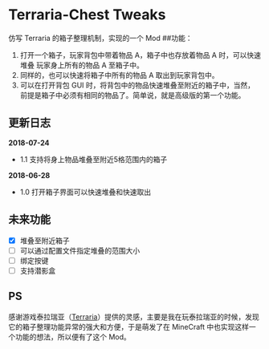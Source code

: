 # Terraria-Chest Tweaks

仿写 Terraria 的箱子整理机制，实现的一个 Mod
##功能：
1. 打开一个箱子，玩家背包中带着物品 A，箱子中也存放着物品 A 时，可以快速堆叠
玩家身上所有的物品 A 至箱子中。
2. 同样的，也可以快速将箱子中所有的物品 A 取出到玩家背包中。
3. 可以在打开背包 GUI 时，将背包中的物品快速堆叠至附近的箱子中，当然，前提是箱子中必须有相同的物品了。简单说，就是高级版的第一个功能。


## 更新日志

**2018-07-24**
- 1.1 支持将身上物品堆叠至附近5格范围内的箱子

**2018-06-28**
- 1.0 打开箱子界面可以快速堆叠和快速取出

## 未来功能

- [x] 堆叠至附近箱子
- [ ] 可以通过配置文件指定堆叠的范围大小
- [ ] 绑定按键
- [ ] 支持潜影盒

## PS
感谢游戏泰拉瑞亚（[Terraria](http://terraria.org/)）提供的灵感，主要是我在玩泰拉瑞亚的时候，发现它的箱子整理功能异常的强大和方便，于是萌发了在 MineCraft 中也实现这样一个功能的想法，所以便有了这个 Mod。